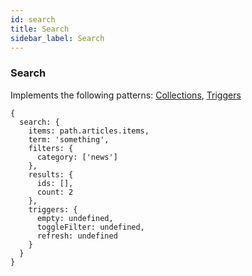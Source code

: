 ```yaml
---
id: search
title: Search
sidebar_label: Search
---
```


### Search

Implements the following patterns: [Collections](/docs/patterns/collections),
[Triggers](/docs/patterns/triggers)

```
{
  search: {
    items: path.articles.items,
    term: 'something',
    filters: {
      category: ['news']
    },
    results: {
      ids: [],
      count: 2
    },
    triggers: {
      empty: undefined,
      toggleFilter: undefined,
      refresh: undefined
    }
  }
}
```
